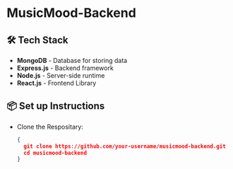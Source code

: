 # MusicMood-Backend

## 🛠️ **Tech Stack**
- **MongoDB** - Database for storing data
- **Express.js** - Backend framework
- **Node.js** - Server-side runtime
- **React.js** - Frontend Library

## 📦 **Set up Instructions**
- Clone the Respositary: 
  ```json
  {
    git clone https://github.com/your-username/musicmood-backend.git
    cd musicmood-backend
  }
